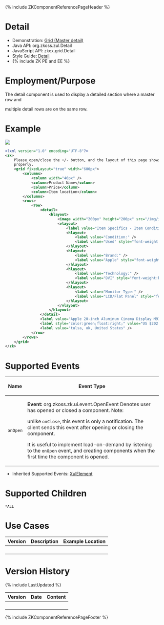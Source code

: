 {% include ZKComponentReferencePageHeader %}

# Detail

- Demonstration: [Grid (Master
  detail)](http://www.zkoss.org/zkdemo/grid/master_detail)
- Java API: <javadoc>org.zkoss.zul.Detail</javadoc>
- JavaScript API: <javadoc directory="jsdoc">zkex.grid.Detail</javadoc>
- Style Guide: [
  Detail](ZK_Style_Guide/XUL_Component_Specification/Detail)
- {% include ZK PE and EE %}

# Employment/Purpose

The detail component is used to display a detailed section where a
master row and

multiple detail rows are on the same row.

# Example

![](detail.png)

``` xml
<?xml version="1.0" encoding="UTF-8"?>
<zk>
    Please open/close the +/- button, and the layout of this page shows
    properly.
    <grid fixedLayout="true" width="600px">
        <columns>
            <column width="40px" />
            <column>Product Name</column>
            <column>Price</column>
            <column>Item location</column>
        </columns>
        <rows>
            <row>
                <detail>
                    <hlayout>
                        <image width="200px" height="200px" src="/img/icon_update.png" />
                        <vlayout>
                            <label value="Item Specifics - Item Condition    " style="font-weight:bold;font-style: italic;" />
                            <hlayout>
                                <label value="Condition:" />
                                <label value="Used" style="font-weight:bold;" />
                            </hlayout>
                            <hlayout>
                                <label value="Brand:" />
                                <label value="Apple" style="font-weight:bold;" />
                            </hlayout>
                            <hlayout>
                                <label value="Technology:" />
                                <label value="DVI" style="font-weight:bold;" />
                            </hlayout>
                            <hlayout>
                                <label value="Monitor Type:" />
                                <label value="LCD/Flat Panel" style="font-weight:bold;" />
                            </hlayout>
                        </vlayout>
                    </hlayout>
                </detail>
                <label value="Apple 20-inch Aluminum Cinema Display M9177/A" />
                <label style="color:green;float:right;" value="US $202.50" />
                <label value="tulsa, ok, United States" />
            </row>
        </rows>
    </grid>
</zk>
```

# Supported Events

<table>
<thead>
<tr class="header">
<th><center>
<p>Name</p>
</center></th>
<th><center>
<p>Event Type</p>
</center></th>
</tr>
</thead>
<tbody>
<tr class="odd">
<td><center>
<p><code>onOpen</code></p>
</center></td>
<td><p><strong>Event:</strong>
<javadoc>org.zkoss.zk.ui.event.OpenEvent</javadoc> Denotes user has
opened or closed a component. Note:</p>
<p>unlike <code>onClose</code>, this event is only a notification. The
client sends this event after opening or closing the component.</p>
<p>It is useful to implement load-on-demand by listening to the
<code>onOpen</code> event, and creating components when the first time
the component is opened.</p></td>
</tr>
</tbody>
</table>

- Inherited Supported Events: [
  XulElement](ZK_Component_Reference/Base_Components/XulElement#Supported_Events)

# Supported Children

`*ALL`

# Use Cases

| Version | Description | Example Location |
|---------|-------------|------------------|
|         |             |                  |

# Version History

{% include LastUpdated %}

| Version | Date | Content |
|---------|------|---------|
|         |      |         |

{% include ZKComponentReferencePageFooter %}
